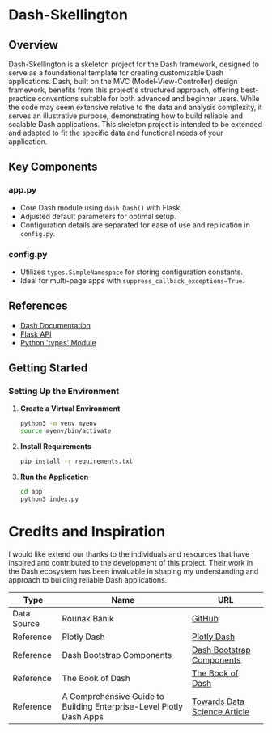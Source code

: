 # Dash-Skellington

## Overview
Dash-Skellington is a skeleton project for the Dash framework,
designed to serve as a foundational template for creating customizable
Dash applications. Dash, built on the MVC (Model-View-Controller)
design framework, benefits from this project's structured approach,
offering best-practice conventions suitable for both advanced and
beginner users. While the code may seem extensive relative to the data
and analysis complexity, it serves an illustrative purpose,
demonstrating how to build reliable and scalable Dash
applications. This skeleton project is intended to be extended and
adapted to fit the specific data and functional needs of your
application.

## Key Components

### app.py
- Core Dash module using `dash.Dash()` with Flask.
- Adjusted default parameters for optimal setup.
- Configuration details are separated for ease of use and replication in `config.py`.

### config.py
- Utilizes `types.SimpleNamespace` for storing configuration constants.
- Ideal for multi-page apps with `suppress_callback_exceptions=True`.

## References
- [Dash Documentation](https://dash.plotly.com/reference)
- [Flask API](https://flask.palletsprojects.com/en/3.0.x/api/#application-object)
- [Python 'types' Module](https://docs.python.org/3/library/types.html#additional-utility-classes-and-functions)

## Getting Started

### Setting Up the Environment

1. **Create a Virtual Environment**
   ```bash
   python3 -m venv myenv
   source myenv/bin/activate
   ```
   
2. **Install Requirements** 
   ```bash 
   pip install -r requirements.txt
   ```
   
3. **Run the Application**
   ```bash
   cd app
   python3 index.py
   ```


# Credits and Inspiration

I would like extend our thanks to the individuals and resources that
have inspired and contributed to the development of this
project. Their work in the Dash ecosystem has been invaluable in
shaping my understanding and approach to building reliable Dash
applications.

| Type         | Name                          | URL                                                                                             |
|--------------|-------------------------------|-------------------------------------------------------------------------------------------------|
| Data Source  | Rounak Banik                  | [GitHub](https://github.com/rounakbanik)                                                        |
| Reference    | Plotly Dash                   | [Plotly Dash](https://dash.plotly.com/)                                                         |
| Reference    | Dash Bootstrap Components     | [Dash Bootstrap Components](https://dash-bootstrap-components.opensource.faculty.ai/)           |
| Reference    | The Book of Dash              | [The Book of Dash](https://nostarch.com/book-dash/)                                             |
| Reference    | A Comprehensive Guide to Building Enterprise-Level Plotly Dash Apps | [Towards Data Science Article](https://towardsdatascience.com/a-comprehensive-guide-to-building-enterprise-level-plotly-dash-apps-bd40dfe1313c) |



